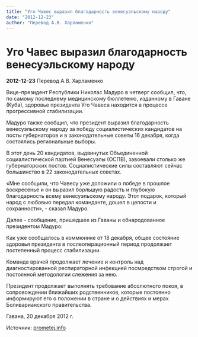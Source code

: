 ```yaml
---
title: "Уго Чавес выразил благодарность венесуэльскому народу"
date: "2012-12-23"
author: "Перевод А.В. Харламенко"
---
```


# Уго Чавес выразил благодарность венесуэльскому народу

**2012-12-23** Перевод А.В. Харламенко

Вице-президент Республики Николас Мадуро в четверг сообщил, что, по самому последнему медицинскому бюллетеню, изданному в Гаване (Куба), здоровье президента Уго Чавеса находится в процессе прогрессивной стабилизации.

Мадуро также сообщил, что президент выразил благодарность венесуэльскому народу за победу социалистических кандидатов на посты губернаторов и в законодательные советы 16 декабря, когда состоялись региональные выборы.

В этот день 20 кандидатов, выдвинутых Объединенной социалистической партией Венесуэлы (ОСПВ), завоевали столько же губернаторских постов. Социалистические силы составляют сейчас большинство в 22 законодательных советах.

«Мне сообщили, что Чавесу уже доложили о победе в прошлое воскресенье и он выразил борльшую радость и глубокую благодарность всему венесуэльскому народу. Этот подарок, который народ с любовью передал команданте, дошел в целости и сохранности», - сказал Мадуро.

Далее - сообщение, пришедшее из Гаваны и обнародованное президентом Мадуро:

Как уже сообщалось в коммюнике от 18 декабря, общее состояние здоровья президента в послеоперационный период продолжает постепенный процесс стабилизации.

Команда врачей продолжает лечение и контроль над диагностированной респираторной инфекцией посмредством строгой и постоянной методологии слежения за нею.

Президент продолжает выполнять требование абсолютного покоя, в сопровождении ближайших родственников, которые постоянно информируют его о положении в стране и о действиях и мерах Боливарианского правительства.

Гавана, 20 декабря 2012 г.

Источник: [prometej.info](http://prometej.info/new/mir/4353-haves.html)